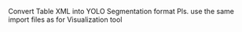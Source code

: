 Convert Table XML into YOLO Segmentation format 
Pls. use the same import files as for Visualization tool
